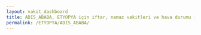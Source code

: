 ```yaml
---
layout: vakit_dashboard
title: ADIS_ABABA, ETYOPYA için iftar, namaz vakitleri ve hava durumu - ilçe/eyalet seç
permalink: /ETYOPYA/ADIS_ABABA/
---
```


<script type="text/javascript">
  var GLOBAL_COUNTRY = 'ETYOPYA';
  var GLOBAL_CITY = 'ADIS_ABABA';
  var GLOBAL_STATE = '';
  var lat = 72;
  var lon = 21;
</script>
